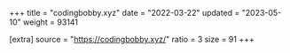 +++
title = "codingbobby.xyz"
date = "2022-03-22"
updated = "2023-05-10"
weight = 93141

[extra]
source = "https://codingbobby.xyz/"
ratio = 3
size = 91
+++
